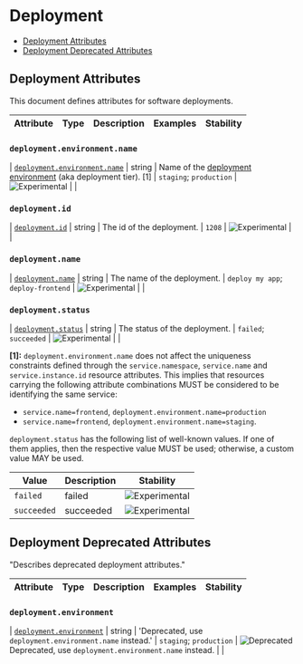 <!--- Hugo front matter used to generate the website version of this page:
--->

<!-- NOTE: THIS FILE IS AUTOGENERATED. DO NOT EDIT BY HAND. -->
<!-- see templates/registry/markdown/attribute_namespace.md.j2 -->

# Deployment

- [Deployment Attributes](#deployment-attributes)
- [Deployment Deprecated Attributes](#deployment-deprecated-attributes)

## Deployment Attributes

This document defines attributes for software deployments.

| Attribute | Type | Description | Examples | Stability |
| --------- | ---- | ----------- | -------- | --------- |

### `deployment.environment.name`

<a id="`deployment.environment.name`"></a>

| [`deployment.environment.name`](#`deployment.environment.name`) | string | Name of the [deployment environment](https://wikipedia.org/wiki/Deployment_environment) (aka deployment tier). [1] | `staging`; `production` | ![Experimental](https://img.shields.io/badge/-experimental-blue) | |

### `deployment.id`

<a id="`deployment.id`"></a>

| [`deployment.id`](#`deployment.id`) | string | The id of the deployment. | `1208` | ![Experimental](https://img.shields.io/badge/-experimental-blue) | |

### `deployment.name`

<a id="`deployment.name`"></a>

| [`deployment.name`](#`deployment.name`) | string | The name of the deployment. | `deploy my app`; `deploy-frontend` | ![Experimental](https://img.shields.io/badge/-experimental-blue) | |

### `deployment.status`

<a id="`deployment.status`"></a>

| [`deployment.status`](#`deployment.status`) | string | The status of the deployment. | `failed`; `succeeded` | ![Experimental](https://img.shields.io/badge/-experimental-blue) | |

**[1]:** `deployment.environment.name` does not affect the uniqueness constraints defined through
the `service.namespace`, `service.name` and `service.instance.id` resource attributes.
This implies that resources carrying the following attribute combinations MUST be
considered to be identifying the same service:

- `service.name=frontend`, `deployment.environment.name=production`
- `service.name=frontend`, `deployment.environment.name=staging`.

`deployment.status` has the following list of well-known values. If one of them applies, then the respective value MUST be used; otherwise, a custom value MAY be used.

| Value       | Description | Stability                                                        |
| ----------- | ----------- | ---------------------------------------------------------------- |
| `failed`    | failed      | ![Experimental](https://img.shields.io/badge/-experimental-blue) |
| `succeeded` | succeeded   | ![Experimental](https://img.shields.io/badge/-experimental-blue) |

## Deployment Deprecated Attributes

"Describes deprecated deployment attributes."

| Attribute | Type | Description | Examples | Stability |
| --------- | ---- | ----------- | -------- | --------- |

### `deployment.environment`

<a id="`deployment.environment`"></a>

| [`deployment.environment`](#`deployment.environment`) | string | 'Deprecated, use `deployment.environment.name` instead.' | `staging`; `production` | ![Deprecated](https://img.shields.io/badge/-deprecated-red)<br>Deprecated, use `deployment.environment.name` instead. | |
